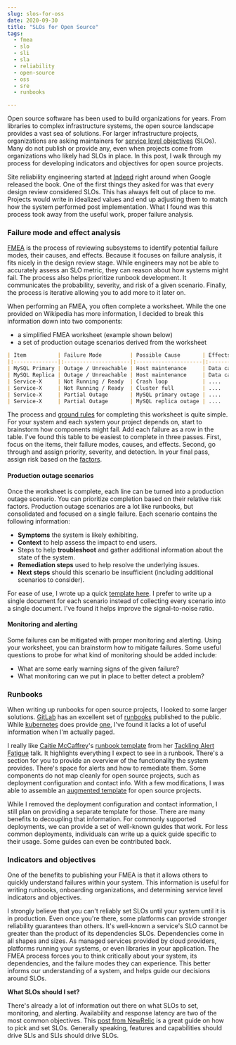 ```yaml
---
slug: slos-for-oss
date: 2020-09-30
title: "SLOs for Open Source"
tags:
  - fmea
  - slo
  - sli
  - sla
  - reliability
  - open-source
  - oss
  - sre
  - runbooks

---
```


Open source software has been used to build organizations for years.
From libraries to complex infrastructure systems, the open source landscape provides a vast sea of solutions.
For larger infrastructure projects, organizations are asking maintainers for [service level objectives] (SLOs).
Many do not publish or provide any, even when projects come from organizations who likely had SLOs in place.
In this post, I walk through my process for developing indicators and objectives for open source projects.

[service level objectives]: https://en.wikipedia.org/wiki/Service-level_objective

<!--more-->

Site reliability engineering started at [Indeed] right around when Google released the book.
One of the first things they asked for was that every design review considered SLOs.
This has always felt out of place to me.
Projects would write in idealized values and end up adjusting them to match how the system performed post implementation.
What I found was this process took away from the useful work, proper failure analysis.

[Indeed]: https://indeed.com

### Failure mode and effect analysis

[FMEA] is the process of reviewing subsystems to identify potential failure modes, their causes, and effects.
Because it focuses on failure analysis, it fits nicely in the design review stage.
While engineers may not be able to accurately assess an SLO metric, they can reason about how systems might fail.
The process also helps prioritize runbook development.
It communicates the probability, severity, and risk of a given scenario.
Finally, the process is iterative allowing you to add more to it later on.

When performing an FMEA, you often complete a worksheet.
While the one provided on Wikipedia has more information, I decided to break this information down into two components: 

* a simplified FMEA worksheet (example shown below)
* a set of production outage scenarios derived from the worksheet

```markdown
| Item          | Failure Mode         | Possible Cause       | Effects                 | Probability (P)        | Severity (S)    | Detection (D) | Risk      |
|:--------------|:---------------------|:---------------------|:------------------------|:-----------------------|:----------------|:--------------|:----------|
| MySQL Primary | Outage / Unreachable | Host maintenance     | Data cannot be stored   | occasional (C)         | critical (IV)   | certain       | moderate  |
| MySQL Replica | Outage / Unreachable | Host maintenance     | Data cannot be read     | remote (B)             | critical (IV)   | certain       | moderate  |
| Service-X     | Not Running / Ready  | Crash loop           | ....                    | extremely unlikely (A) | critical (IV)   | certain       | low       |
| Service-X     | Not Running / Ready  | Cluster full         | ....                    | remote (B)             | critical (IV)   | high          | moderate  |
| Service-X     | Partial Outage       | MySQL primary outage | ....                    | occasional (B)         | critical (IV)   | high          | moderate  |
| Service-X     | Partial Outage       | MySQL replica outage | ....                    | remote (B)             | critical (IV)   | high          | moderate  |
```

The process and [ground rules] for completing this worksheet is quite simple.
For your system and each system your project depends on, start to brainstorm how components might fail.
Add each failure as a row in the table.
I've found this table to be easiest to complete in three passes.
First, focus on the items, their failure modes, causes, and effects.
Second, go through and assign priority, severity, and detection.
In your final pass, assign risk based on the [factors].

[FMEA]: https://en.wikipedia.org/wiki/Failure_mode_and_effects_analysis
[ground rules]: https://en.wikipedia.org/wiki/Failure_mode_and_effects_analysis#Ground_rules
[factors]: https://en.wikipedia.org/wiki/Failure_mode_and_effects_analysis#Risk_level_(P%C3%97S)_and_(D)

#### Production outage scenarios

Once the worksheet is complete, each line can be turned into a production outage scenario.
You can prioritize completion based on their relative risk factors.
Production outage scenarios are a lot like runbooks, but consolidated and focused on a single failure.
Each scenario contains the following information:

* **Symptoms** the system is likely exhibiting.
* **Context** to help assess the impact to end users.
* Steps to help **troubleshoot** and gather additional information about the state of the system.
* **Remediation steps** used to help resolve the underlying issues.
* **Next steps** should this scenario be insufficient (including additional scenarios to consider).

For ease of use, I wrote up a quick [template here](https://gist.github.com/mjpitz/985f8562addb8d137cd5b99872e3f5f8).
I prefer to write up a single document for each scenario instead of collecting every scenario into a single document.
I've found it helps improve the signal-to-noise ratio.

#### Monitoring and alerting

Some failures can be mitigated with proper monitoring and alerting.
Using your worksheet, you can brainstorm how to mitigate failures.
Some useful questions to probe for what kind of monitoring should be added include:

* What are some early warning signs of the given failure?
* What monitoring can we put in place to better detect a problem?

### Runbooks

When writing up runbooks for open source projects, I looked to some larger solutions.
[GitLab](https://gitlab.com/) has an excellent set of [runbooks](https://gitlab.com/gitlab-com/runbooks) published to the public.
While [kubernetes](https://kubernetes.io) does provide [one](https://github.com/kubernetes-monitoring/kubernetes-mixin/blob/master/runbook.md),
I've found it lacks a lot of useful information when I'm actually paged.

I really like [Caitie McCaffrey]'s [runbook template] from her [Tackling Alert Fatigue] talk.
It highlights everything I expect to see in a runbook.
There's a section for you to provide an overview of the functionality the system provides.
There's space for alerts and how to remediate them.
Some components do not map cleanly for open source projects, such as deployment configuration and contact info.
With a few modifications, I was able to assemble an [augmented template] for open source projects.

While I removed the deployment configuration and contact information, I still plan on providing a separate template for those.
There are many benefits to decoupling that information.
For commonly supported deployments, we can provide a set of well-known guides that work.
For less common deployments, individuals can write up a quick guide specific to their usage.
Some guides can even be contributed back.

[Caitie McCaffrey]: https://twitter.com/caitie
[runbook template]: https://github.com/CaitieM20/Talks/blob/master/TacklingAlertFatigue/runbook.md
[Tackling Alert Fatigue]: https://vimeo.com/173704290
[augmented template]: https://gist.github.com/mjpitz/fd7cb715d4d6f77dff97b89baebc60a6

### Indicators and objectives

One of the benefits to publishing your FMEA is that it allows others to quickly understand failures within your system.
This information is useful for writing runbooks, onboarding organizations, and determining service level indicators and objectives.

I strongly believe that you can't reliably set SLOs until your system until it is in production.
Even once you're there, some platforms can provide stronger reliability guarantees than others.
It's well-known a service's SLO cannot be greater than the product of its dependencies SLOs.
Dependencies come in all shapes and sizes.
As managed services provided by cloud providers, platforms running your systems, or even libraries in your application. 
The FMEA process forces you to think critically about your system, its dependencies, and the failure modes they can experience.
This better informs our understanding of a system, and helps guide our decisions around SLOs.

**What SLOs should I set?**

There's already a lot of information out there on what SLOs to set, monitoring, and alerting.
Availability and response latency are two of the most common objectives.
This [post from NewRelic](https://blog.newrelic.com/engineering/best-practices-for-setting-slos-and-slis-for-modern-complex-systems/) is a great guide on how to pick and set SLOs.
Generally speaking, features and capabilities should drive SLIs and SLIs should drive SLOs.
